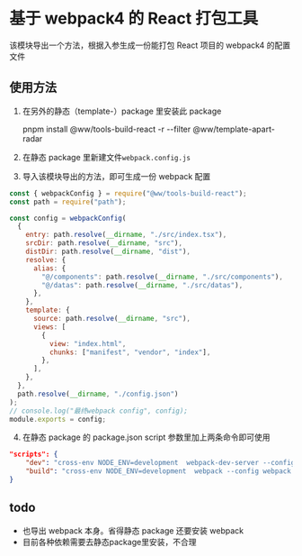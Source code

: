 # 基于 webpack4 的 React 打包工具

该模块导出一个方法，根据入参生成一份能打包 React 项目的 webpack4 的配置文件

## 使用方法

1. 在另外的静态（template-）package 里安装此 package

   pnpm install @ww/tools-build-react -r --filter @ww/template-apart-radar

2. 在静态 package 里新建文件`webpack.config.js`

3. 导入该模块导出的方法，即可生成一份 webpack 配置

```javascript
const { webpackConfig } = require("@ww/tools-build-react");
const path = require("path");

const config = webpackConfig(
  {
    entry: path.resolve(__dirname, "./src/index.tsx"),
    srcDir: path.resolve(__dirname, "src"),
    distDir: path.resolve(__dirname, "dist"),
    resolve: {
      alias: {
        "@/components": path.resolve(__dirname, "./src/components"),
        "@/datas": path.resolve(__dirname, "./src/datas"),
      },
    },
    template: {
      source: path.resolve(__dirname, "src"),
      views: [
        {
          view: "index.html",
          chunks: ["manifest", "vendor", "index"],
        },
      ],
    },
  },
  path.resolve(__dirname, "./config.json")
);
// console.log("最终webpack config", config);
module.exports = config;
```

4. 在静态 package 的 package.json script 参数里加上两条命令即可使用

```json
"scripts": {
    "dev": "cross-env NODE_ENV=development  webpack-dev-server --config webpack.config.js",
    "build": "cross-env NODE_ENV=development  webpack --config webpack.config.js"
}
```

## todo

- 也导出 webpack 本身。省得静态 package 还要安装 webpack
- 目前各种依赖需要去静态package里安装，不合理
